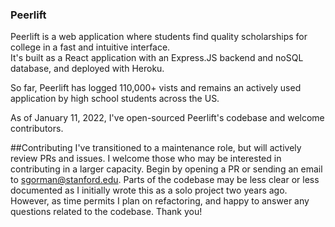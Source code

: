 ### Peerlift 

Peerlift is a web application where students find quality scholarships for college in a fast and intuitive interface.  
It's built as a React application with an Express.JS backend and noSQL database, and deployed with Heroku.

So far, Peerlift has logged 110,000+ vists and remains an actively used application by high school students across the US. 

As of January 11, 2022, I've open-sourced Peerlift's codebase and welcome contributors. 


##Contributing
I've transitioned to a maintenance role, but will actively review PRs and issues.  I welcome those who may be interested in contributing in a larger capacity. 
Begin by opening a PR or sending an email to sgorman@stanford.edu.  Parts of the codebase may be less clear or less documented as I initially wrote this as a solo project two years ago.
However, as time permits I plan on refactoring, and happy to answer any questions related to the codebase.  Thank you!
